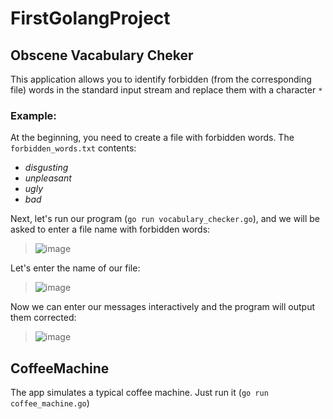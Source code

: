 FirstGolangProject
============================
Obscene Vacabulary Cheker
----------------------------
This application allows you to identify forbidden (from the corresponding file) words in the standard input stream and replace them with a character ```*```
### Example:
At the beginning, you need to create a file with forbidden words. The `forbidden_words.txt` contents:
*  _disgusting_
*  _unpleasant_
*  _ugly_
*  _bad_

Next, let's run our program (`go run vocabulary_checker.go`), and we will be asked to enter a file name with forbidden words:
>![image](https://user-images.githubusercontent.com/74917681/158790943-bce1a7f8-e842-48f6-a99e-6536fbaece42.png)

Let's enter the name of our file:
>![image](https://user-images.githubusercontent.com/74917681/158792052-17182d3d-65b2-44a4-9deb-fc397fd32a93.png)

Now we can enter our messages interactively and the program will output them corrected:
>![image](https://user-images.githubusercontent.com/74917681/158794730-0d96f0f1-9879-4cd1-856b-d115923e13fb.png)

CoffeeMachine
-------------------------
The app simulates a typical coffee machine. Just run it (`go run coffee_machine.go`)

